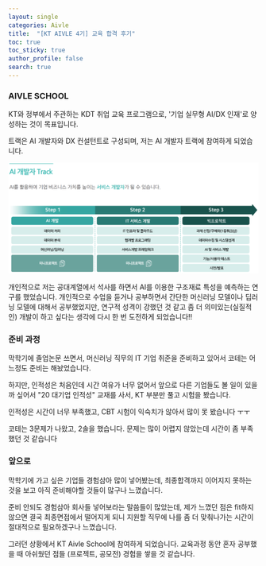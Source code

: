 ```yaml
---
layout: single  
categories: Aivle
title:  "[KT AIVLE 4기] 교육 합격 후기"
toc: true
toc_sticky: true
author_profile: false
search: true
---
```


### AIVLE SCHOOL

KT와 정부에서 주관하는 KDT 취업 교육 프로그램으로, '기업 실무형 AI/DX 인재'로 양성하는 것이 목표입니다.

트랙은 AI 개발자와 DX 컨설턴트로 구성되며, 저는 AI 개발자 트랙에 참여하게 되었습니다.

<img src="/assets/images/2023-08-13-KT/ai_track.png" /><br/>

개인적으로 저는 공대계열에서 석사를 하면서 AI를 이용한 구조재료 특성을 예측하는 연구를 했었습니다. 개인적으로 수업을 듣거나 공부하면서 간단한 머신러닝 모델이나 딥러닝 모델에 대해서 공부했었지만, 연구적 성격이 강했던 것 같고 좀 더 의미있는(실질적인) 개발이 하고 싶다는 생각에 다시 한 번 도전하게 되었습니다!!
<br/>

### 준비 과정

막학기에 졸업논문 쓰면서, 머신러닝 직무의 IT 기업 취준을 준비하고 있어서 코테는 어느정도 준비는 해놨었습니다. 

하지만, 인적성은 처음인데 시간 여유가 너무 없어서 앞으로 다른 기업들도 볼 일이 있을까 싶어서 "20 대기업 인적성" 교재를 사서, KT 부분만 풀고 시험을 봤습니다.

인적성은 시간이 너무 부족했고, CBT 시험이 익숙치가 않아서 많이 못 봤습니다 ㅜㅜ

코테는 3문제가 나왔고, 2솔을 했습니다. 문제는 많이 어렵지 않았는데 시간이 좀 부족했던 것 같습니다
<br/>

### 앞으로

막학기에 가고 싶은 기업들 경험삼아 많이 넣어봤는데, 최종합격까지 이어지지 못하는 것을 보고 아직 준비해야할 것들이 많구나 느꼈습니다.

준비 안되도 경험삼아 회사들 넣어보라는 말씀들이 많았는데, 제가 느꼈던 점은 fit하지 않으면 결국 최종면접에서 떨어지게 되니 지원할 직무에 나를 좀 더 맞춰나가는 시간이 절대적으로 필요하겠구나 느꼈습니다.

그러던 상황에서 KT Aivle School에 참여하게 되었습니다. 교육과정 동안 혼자 공부했을 때 아쉬웠던 점들 (프로젝트, 공모전) 경험을 쌓을 것 같습니다.
<br/>